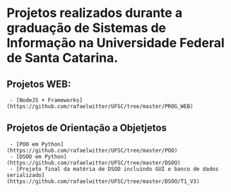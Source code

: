  # Projetos realizados durante a graduação de Sistemas de Informação na Universidade Federal de Santa Catarina.
 ## Projetos WEB: 
     - [NodeJS + Frameworks](https://github.com/rafaelwitter/UFSC/tree/master/PROG_WEB)
 ## Projetos de Orientação a Objetjetos
     - [POO em Python](https://github.com/rafaelwitter/UFSC/tree/master/POO)
     - [DSOO em Python](https://github.com/rafaelwitter/UFSC/tree/master/DSOO)
     - [Projeto final da matéria de DSOO incluindo GUI e banco de dados serializado](https://github.com/rafaelwitter/UFSC/tree/master/DSOO/T1_V3)
